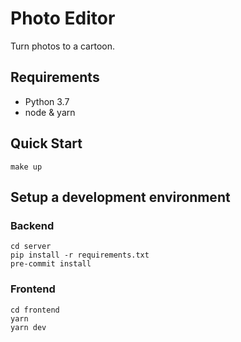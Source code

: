 # Photo Editor
Turn photos to a cartoon.

## Requirements
- Python 3.7
- node & yarn

## Quick Start

```shell
make up
```

## Setup a development environment

### Backend

```shell
cd server
pip install -r requirements.txt
pre-commit install
```

### Frontend

```shell
cd frontend
yarn
yarn dev
```
